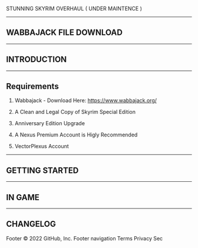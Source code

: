STUNNING SKYRIM OVERHAUL ( UNDER MAINTENCE )

------------------------
 WABBAJACK FILE DOWNLOAD
------------------------


------------
INTRODUCTION
------------
------------
Requirements
------------
1. Wabbajack - Download Here: https://www.wabbajack.org/

2. A Clean and Legal Copy of Skyrim Special Edition

3. Anniversary Edition Upgrade

4. A Nexus Premium Account is Higly Recommended

6. VectorPlexus Account

---------------
GETTING STARTED
---------------
-------
IN GAME
-------
---------
CHANGELOG
---------
Footer
© 2022 GitHub, Inc.
Footer navigation
Terms
Privacy
Sec
